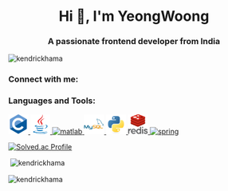 <h1 align="center">Hi 👋, I'm YeongWoong</h1>
<h3 align="center">A passionate frontend developer from India</h3>

<p align="left"> <img src="https://komarev.com/ghpvc/?username=kendrickhama&label=Profile%20views&color=0e75b6&style=flat" alt="kendrickhama" /> </p>

<h3 align="left">Connect with me:</h3>
<p align="left">
</p>

<h3 align="left">Languages and Tools:</h3>
<p align="left"> <a href="https://www.cprogramming.com/" target="_blank" rel="noreferrer"> <img src="https://raw.githubusercontent.com/devicons/devicon/master/icons/c/c-original.svg" alt="c" width="40" height="40"/> </a> <a href="https://www.java.com" target="_blank" rel="noreferrer"> <img src="https://raw.githubusercontent.com/devicons/devicon/master/icons/java/java-original.svg" alt="java" width="40" height="40"/> </a> <a href="https://www.mathworks.com/" target="_blank" rel="noreferrer"> <img src="https://upload.wikimedia.org/wikipedia/commons/2/21/Matlab_Logo.png" alt="matlab" width="40" height="40"/> </a> <a href="https://www.mysql.com/" target="_blank" rel="noreferrer"> <img src="https://raw.githubusercontent.com/devicons/devicon/master/icons/mysql/mysql-original-wordmark.svg" alt="mysql" width="40" height="40"/> </a> <a href="https://www.python.org" target="_blank" rel="noreferrer"> <img src="https://raw.githubusercontent.com/devicons/devicon/master/icons/python/python-original.svg" alt="python" width="40" height="40"/> </a> <a href="https://redis.io" target="_blank" rel="noreferrer"> <img src="https://raw.githubusercontent.com/devicons/devicon/master/icons/redis/redis-original-wordmark.svg" alt="redis" width="40" height="40"/> </a> <a href="https://spring.io/" target="_blank" rel="noreferrer"> <img src="https://www.vectorlogo.zone/logos/springio/springio-icon.svg" alt="spring" width="40" height="40"/> </a> </p>

[![Solved.ac Profile](http://mazassumnida.wtf/api/generate_badge?boj=radio225)](https://solved.ac/radio225)

<p>&nbsp;<img align="center" src="https://github-readme-stats.vercel.app/api?username=kendrickhama&show_icons=true&locale=en" alt="kendrickhama" /></p>

<p><img align="center" src="https://github-readme-streak-stats.herokuapp.com/?user=kendrickhama&" alt="kendrickhama" /></p>
